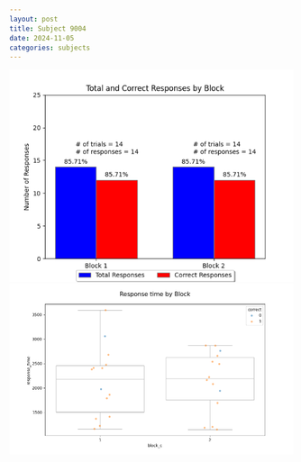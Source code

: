 ```yaml
---
layout: post
title: Subject 9004
date: 2024-11-05
categories: subjects
---
```


![](data/9004/run-8/9004_ATS_responses.png)
![](data/9004/run-8/9004_ATS_rt.png)
